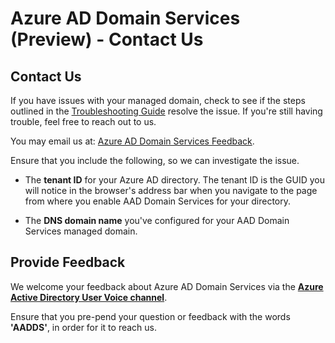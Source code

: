 <properties
	pageTitle="Azure Active Directory Domain Services preview: Contact Us | Microsoft Azure"
	description="Contact the Azure AD Domain Services product team"
	services="active-directory-ds"
	documentationCenter=""
	authors="mahesh-unnikrishnan"
	manager="stevenpo"
	editor="curtand"/>

<tags
	ms.service="active-directory-ds"
	ms.workload="identity"
	ms.tgt_pltfrm="na"
	ms.devlang="na"
	ms.topic="article"
	ms.date="07/06/2016"
	ms.author="maheshu"/>


# Azure AD Domain Services (Preview) - Contact Us

## Contact Us
If you have issues with your managed domain, check to see if the steps outlined in the [Troubleshooting Guide](active-directory-ds-troubleshooting.md) resolve the issue. If you're still having trouble, feel free to reach out to us.

You may email us at: [Azure AD Domain Services Feedback](mailto:aaddsfb@microsoft.com).

Ensure that you include the following, so we can investigate the issue.

- The **tenant ID** for your Azure AD directory. The tenant ID is the GUID you will notice in the browser's address bar when you navigate to the page from where you enable AAD Domain Services for your directory.

- The **DNS domain name** you've configured for your AAD Domain Services managed domain.


## Provide Feedback
We welcome your feedback about Azure AD Domain Services via the **[Azure Active Directory User Voice channel](https://feedback.azure.com/forums/169401-azure-active-directory/)**.

Ensure that you pre-pend your question or feedback with the words **'AADDS'**, in order for it to reach us.
